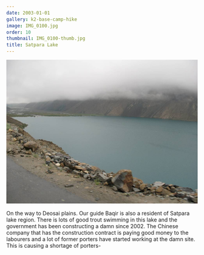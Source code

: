 ```yaml
---
date: 2003-01-01
gallery: k2-base-camp-hike
image: IMG_0100.jpg
order: 10
thumbnail: IMG_0100-thumb.jpg
title: Satpara Lake
---
```


![Satpara Lake](./IMG_0100.jpg)

On the way to Deosai plains. Our guide Baqir is also a resident of Satpara lake region. There is lots of good trout swimming in this lake and the government has been constructing a damn since 2002. The Chinese company that has the construction contract is paying good money to the labourers and a lot of former porters have started working at the damn site. This is causing a shortage of porters-